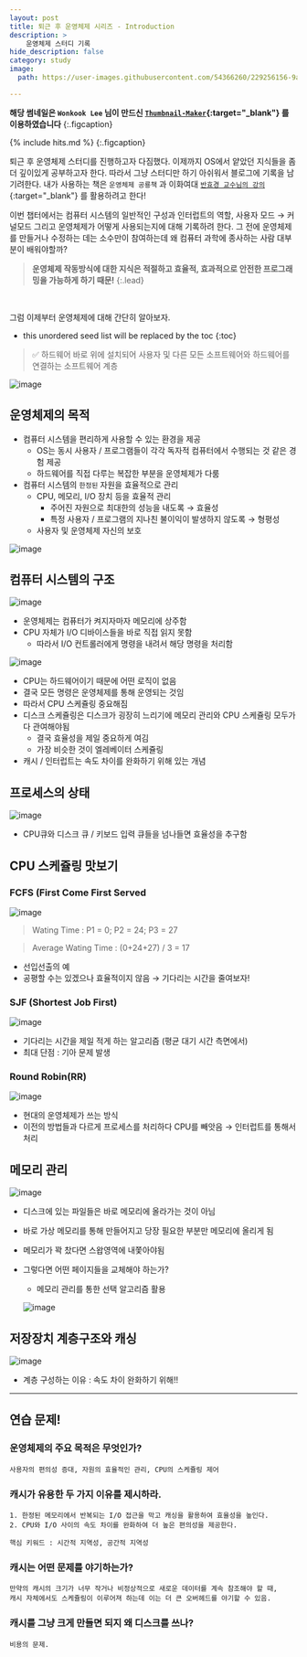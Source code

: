 ```yaml
---
layout: post
title: 퇴근 후 운영체제 시리즈 - Introduction
description: >
    운영체제 스터디 기록
hide_description: false
category: study
image:
  path: https://user-images.githubusercontent.com/54366260/229256156-9a8e9943-614a-4dc0-a699-2ffdb2d5e64e.png

---
```


**해당 썸네일은 `Wonkook Lee` 님이 만드신 [`Thumbnail-Maker`](https://wonkooklee.github.io/thumbnail_maker/){:target="_blank"} 를 이용하였습니다**
{:.figcaption}

{% include hits.md %}
{:.figcaption}


퇴근 후 운영체제 스터디를 진행하고자 다짐했다. 이제까지 OS에서 얕았던 지식들을 좀 더 깊이있게 공부하고자 한다. 따라서 그냥 스터디만 하기 아쉬워서 블로그에 기록을 남기려한다. 
내가 사용하는 책은 `운영체제 공룡책` 과 이화여대 [`반효경 교수님의 강의`](http://www.kocw.net/home/cview.do?cid=4b9cd4c7178db077){:target="_blank"} 를 활용하려고 한다!

이번 챕터에서는 컴퓨터 시스템의 일반적인 구성과 인터럽트의 역할, 사용자 모드 → 커널모드 그리고 운영체제가 어떻게 사용되는지에 대해 기록하려 한다. 그 전에 운영체제를 만들거나 수정하는 데는 소수만이 참여하는데
왜 컴퓨터 과학에 종사하는 사람 대부분이 배워야할까?

> **운영체제 작동방식에 대한 지식은 적절하고 효율적, 효과적으로 안전한 프로그래밍을 가능하게 하기 때문!**
{:.lead}

<br>

그럼 이제부터 운영체제에 대해 간단히 알아보자.

* this unordered seed list will be replaced by the toc
{:toc}


> ✅ 하드웨어 바로 위에 설치되어 사용자 및 다른 모든 소프트웨어와 하드웨어를 연결하는 소프트웨어 계층


![image](https://github.com/jungsiroo/jungsiroo.github.io/assets/54366260/6c2f03bd-3a43-462e-9872-63fce4be78be)


## 운영체제의 목적

- 컴퓨터 시스템을 편리하게 사용할 수 있는 환경을 제공
    - OS는 동시 사용자 / 프로그램들이 각각 독자적 컴퓨터에서 수행되는 것 같은 경험 제공
    - 하드웨어를 직접 다루는 복잡한 부분을 운영체제가 다룸
- 컴퓨터 시스템의 `한정된` 자원을 효율적으로 관리
    - CPU, 메모리, I/O 장치 등을 효율적 관리
        - 주어진 자원으로 최대한의 성능을 내도록 → 효율성
        - 특정 사용자 / 프로그램의 지나친 불이익이 발생하지 않도록 → 형평성
    - 사용자 및 운영체제 자신의 보호

![image](https://github.com/jungsiroo/jungsiroo.github.io/assets/54366260/be9c4ea0-1bda-46f1-9295-ff8adbbd3e9c)

## 컴퓨터 시스템의 구조

![image](https://github.com/jungsiroo/jungsiroo.github.io/assets/54366260/7259138e-ed92-433a-a4ae-f7ad339ce7df)

- 운영체제는 컴퓨터가 켜지자마자 메모리에 상주함
- CPU 자체가 I/O 디바이스들을 바로 직접 읽지 못함
    - 따라서 I/O 컨트롤러에게 명령을 내려서 해당 명령을 처리함
    
![image](https://github.com/jungsiroo/jungsiroo.github.io/assets/54366260/900cb01c-a34d-4bd6-af87-5e1ab1c9af72)

- CPU는 하드웨어이기 때문에 어떤 로직이 없음
- 결국 모든 명령은 운영체제를 통해 운영되는 것임
- 따라서 CPU 스케쥴링 중요해짐
- 디스크 스케쥴링은 디스크가 굉장히 느리기에 메모리 관리와 CPU 스케쥴링 모두가 다 관여해야됨
    - 결국 효율성을 제일 중요하게 여김
    - 가장 비슷한 것이 엘레베이터 스케쥴링
- 캐시 / 인터럽트는 속도 차이를 완화하기 위해 있는 개념

## 프로세스의 상태

![image](https://github.com/jungsiroo/jungsiroo.github.io/assets/54366260/c6ef499c-6815-40b7-9b00-a33bb7b61799)

- CPU큐와 디스크 큐 / 키보드 입력 큐들을 넘나들면 효율성을 추구함

## CPU 스케쥴링 맛보기

### FCFS (First Come First Served

![image](https://github.com/jungsiroo/jungsiroo.github.io/assets/54366260/22075b6b-bf2f-4ba7-b1a1-7d8151fa1222)

> Wating Time : P1 = 0; P2 = 24; P3 = 27
> 

> Average Wating Time : (0+24+27) / 3 = 17
> 
- 선입선출의 예
- 공평할 수는 있겠으나 효율적이지 않음 → 기다리는 시간을 줄여보자!

### SJF (Shortest Job First)

![image](https://github.com/jungsiroo/jungsiroo.github.io/assets/54366260/cf888d0c-62c1-40d3-8761-369bdec5aaea)

- 기다리는 시간을 제일 적게 하는 알고리즘 (평균 대기 시간 측면에서)
- 최대 단점 : 기아 문제 발생

### Round Robin(RR)

![image](https://github.com/jungsiroo/jungsiroo.github.io/assets/54366260/d9dbdf62-0913-482a-bce4-a20bc03f4dde)

- 현대의 운영체제가 쓰는 방식
- 이전의 방법들과 다르게 프로세스를 처리하다 CPU를 빼앗음 → 인터럽트를 통해서 처리

## 메모리 관리

![image](https://github.com/jungsiroo/jungsiroo.github.io/assets/54366260/f7833cfb-90e7-42f1-8af7-b398d16830d6)

- 디스크에 있는 파일들은 바로 메모리에 올라가는 것이 아님
- 바로 가상 메모리를 통해 만들어지고 당장 필요한 부분만 메모리에 올리게 됨
- 메모리가 꽉 찼다면 스왑영역에 내쫓아야됨
- 그렇다면 어떤 페이지들을 교체해야 하는가?
    - 메모리 관리를 통한 선택 알고리즘 활용
    
    ![image](https://github.com/jungsiroo/jungsiroo.github.io/assets/54366260/92a5fe20-e5c6-4d1b-8857-c406b6d27eac)
    

## 저장장치 계층구조와 캐싱

![image](https://github.com/jungsiroo/jungsiroo.github.io/assets/54366260/ed48d8a1-4cca-4c1a-8fc7-df0b1f8a7289)

- 계층 구성하는 이유 : 속도 차이 완화하기 위해!!

---

## 연습 문제!

### 운영체제의 주요 목적은 무엇인가?

```
사용자의 편의성 증대, 자원의 효율적인 관리, CPU의 스케쥴링 제어
```

### 캐시가 유용한 두 가지 이유를 제시하라.

```
1. 한정된 메모리에서 반복되는 I/O 접근을 막고 캐싱을 활용하여 효율성을 높인다.
2. CPU와 I/O 사이의 속도 차이를 완화하여 더 높은 편의성을 제공한다.

핵심 키워드 : 시간적 지역성, 공간적 지역성 
```

### 캐시는 어떤 문제를 야기하는가?

```
만약의 캐시의 크기가 너무 작거나 비정상적으로 새로운 데이터를 계속 참조해야 할 때, 
캐시 자체에서도 스케쥴링이 이루어져 하는데 이는 더 큰 오버헤드를 야기할 수 있음.
```

### 캐시를 그냥 크게 만들면 되지 왜 디스크를 쓰나?

```
비용의 문제. 
```